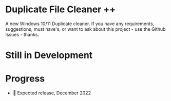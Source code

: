 # Duplicate File Cleaner ++

A new Windows 10/11 Duplicate cleaner. If you have any requirements, suggestions, must have's, or want to ask about this project - use the Github Issues - thanks.

# Still in Development


# Progress

* :small_orange_diamond: Expected release, December 2022
